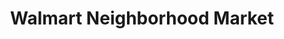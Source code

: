 ---
title: "Walmart Neighborhood Market"
url: /edmond/walmart-neighborhood-market-northwest-164th-street/
shop: supermarket
---